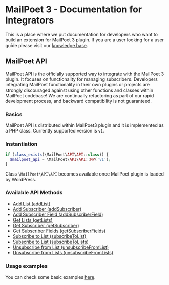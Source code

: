 # MailPoet 3 - Documentation for Integrators

This is a place where we put documentation for developers who want to build an extension for MailPoet 3 plugin.
If you are a user looking for a user guide please visit our [knowledge base](https://kb.mailpoet.com/).

## MailPoet API
MailPoet API is the officially supported way to integrate with  the MailPoet 3 plugin. It focuses on functionality for managing subscribers.
Developers integrating MailPoet functionality in their own plugins or projects are strongly discouraged against using other functions and classes within MailPoet codebase! We are continually refactoring as part of our rapid development process, and backward compatibility is not guaranteed. 

### Basics
MailPoet API is distributed within MailPoet3 plugin and it is implemented as a PHP class.
Currently supported version is `v1`.

### Instantiation
```php
if (class_exists(\MailPoet\API\API::class)) {
  $mailpoet_api = \MailPoet\API\API::MP('v1');
}
```
Class `\MailPoet\API\API` becomes available once MailPoet plugin is loaded by WordPress.

### Available API Methods
* [Add List (addList)](api_methods/AddList.md)
* [Add Subscriber (addSubscriber)](api_methods/AddSubscriber.md)
* [Add Subscriber Field (addSubscriberField)](api_methods/AddSubscriberField.md)
* [Get Lists (getLists)](api_methods/GetLists.md)
* [Get Subscriber (getSubscriber)](api_methods/GetSubscriber.md)
* [Get Subscriber Fields (getSubscriberFields)](api_methods/GetSubscriberFields.md)
* [Subscribe to List (subscribeToList)](api_methods/SubscribeToList.md)
* [Subscribe to List (subscribeToLists)](api_methods/SubscribeToLists.md)
* [Unsubscribe from List (unsubscribeFromList)](api_methods/UnsubscribeFromList.md)
* [Unsubscribe from Lists (unsubscribeFromLists)](api_methods/UnsubscribeFromLists.md)

### Usage examples
You can check some basic examples [here](UsageExamples.md).
